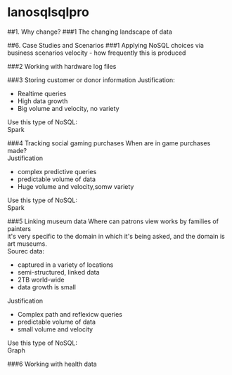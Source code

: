 # lanosqlsqlpro
##1. Why change?
###1 The changing landscape of data

##6. Case Studies and Scenarios
###1 Applying NoSQL choices via business scenarios
velocity - how frequently this is produced

###2 Working with hardware log files

###3 Storing customer or donor information
Justification:
- Realtime queries
- High data growth
- Big volume and velocity, no variety  

Use this type of NoSQL:  
Spark


###4 Tracking social gaming purchases
When are in game purchases made?  
Justification
- complex predictive queries  
- predictable volume of data
- Huge volume and velocity,somw variety  

Use this type of NoSQL:  
Spark


###5 Linking museum data
Where can patrons view works by families of painters  
it's very specific to the domain in which it's being asked, and the domain is art museums.  
Sourec data:  
- captured in a variety of locations 
- semi-structured, linked data  
- 2TB world-wide  
- data growth is small  


Justification
- Complex path and reflexicw queries  
- predictable volume of data  
- small volume and velocity  

Use this type of NoSQL:  
Graph

###6 Working with health data
